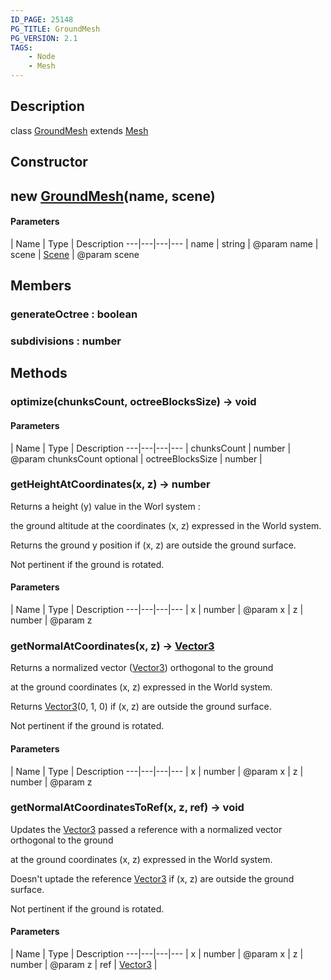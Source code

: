 ```yaml
---
ID_PAGE: 25148
PG_TITLE: GroundMesh
PG_VERSION: 2.1
TAGS:
    - Node
    - Mesh
---
```

## Description

class [GroundMesh](/classes/2.3/GroundMesh) extends [Mesh](/classes/2.3/Mesh)



## Constructor

##  new [GroundMesh](/classes/2.3/GroundMesh)(name, scene)



#### Parameters
 | Name | Type | Description
---|---|---|---
 | name | string |   @param name
 | scene | [Scene](/classes/2.3/Scene) |   @param scene
## Members

### generateOctree : boolean



### subdivisions : number



## Methods

### optimize(chunksCount, octreeBlocksSize) &rarr; void



#### Parameters
 | Name | Type | Description
---|---|---|---
 | chunksCount | number |   @param chunksCount
optional | octreeBlocksSize | number |  
### getHeightAtCoordinates(x, z) &rarr; number

Returns a height (y) value in the Worl system :

the ground altitude at the coordinates (x, z) expressed in the World system.

Returns the ground y position if (x, z) are outside the ground surface.

Not pertinent if the ground is rotated.

#### Parameters
 | Name | Type | Description
---|---|---|---
 | x | number |   @param x
 | z | number |   @param z
### getNormalAtCoordinates(x, z) &rarr; [Vector3](/classes/2.3/Vector3)

Returns a normalized vector ([Vector3](/classes/2.3/Vector3)) orthogonal to the ground

at the ground coordinates (x, z) expressed in the World system.

Returns [Vector3](/classes/2.3/Vector3)(0, 1, 0) if (x, z) are outside the ground surface.

Not pertinent if the ground is rotated.

#### Parameters
 | Name | Type | Description
---|---|---|---
 | x | number |   @param x
 | z | number |   @param z
### getNormalAtCoordinatesToRef(x, z, ref) &rarr; void

Updates the [Vector3](/classes/2.3/Vector3) passed a reference with a normalized vector orthogonal to the ground

at the ground coordinates (x, z) expressed in the World system.

Doesn't uptade the reference [Vector3](/classes/2.3/Vector3) if (x, z) are outside the ground surface.

Not pertinent if the ground is rotated.

#### Parameters
 | Name | Type | Description
---|---|---|---
 | x | number |   @param x
 | z | number |   @param z
 | ref | [Vector3](/classes/2.3/Vector3) | 
